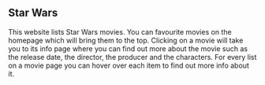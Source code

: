 ## Star Wars

This website lists Star Wars movies.
You can favourite movies on the homepage which will bring them to the top.
Clicking on a movie will take you to its info page where you can find out more about the movie such as the release date, the director, the producer and the characters.
For every list on a movie page you can hover over each item to find out more info about it.